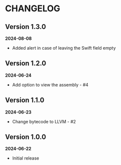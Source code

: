 # CHANGELOG

## Version 1.3.0
**2024-08-08**

- Added alert in case of leaving the Swift field empty

## Version 1.2.0
**2024-06-24**

- Add option to view the assembly - #4

## Version 1.1.0
**2024-06-23**

- Change bytecode to LLVM - #2

## Version 1.0.0
**2024-06-22**

- Initial release
